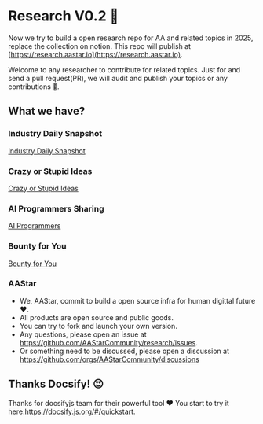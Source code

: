# Research V0.2 :rocket:

Now we try to build a open research repo for AA and related topics in 2025,
replace the collection on notion. This repo will publish at
[https://research.aastar.io](https://research.aastar.io).

Welcome to any researcher to contribute for related topics. Just for and send a
pull request(PR), we will audit and publish your topics or any contributions
:carrot:.
## What we have?
### Industry Daily Snapshot
[Industry Daily Snapshot](industry/IndustryResearch.md)
### Crazy or Stupid Ideas
[Crazy or Stupid Ideas](ideas/crazy-stupid-ideas.md)
### AI Programmers Sharing
[AI Programmers](ai/ai-programmers.md)
### Bounty for You
[Bounty for You](bounty/bounty.md)

### AAStar
- We, AAStar, commit to build a open source infra for human digittal future ❤️.
- All products are open source and public goods. 
- You can try to fork and launch your own version. 
- Any questions, please open an issue at https://github.com/AAStarCommunity/research/issues. 
- Or something need to be discussed, please open a discussion at https://github.com/orgs/AAStarCommunity/discussions


## Thanks Docsify! 😍

Thanks for docsifyjs team for their powerful tool :heart: You start to try it
here:https://docsify.js.org/#/quickstart.